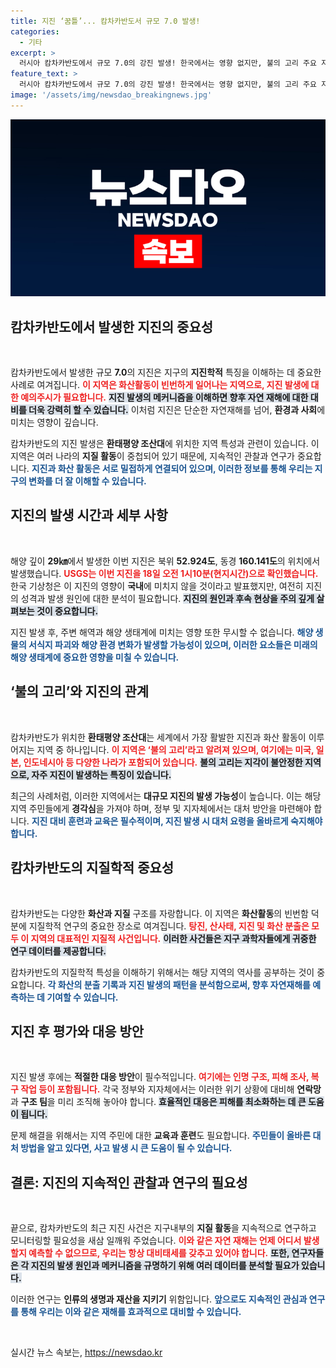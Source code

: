 ```yaml
---
title: 지진 ‘꿈틀’... 캄차카반도서 규모 7.0 발생!
categories:
  - 기타
excerpt: >
  러시아 캄차카반도에서 규모 7.0의 강진 발생! 한국에서는 영향 없지만, 불의 고리 주요 지역에서의 지진 소식은 긴장감을 유발합니다. 클릭해 더 자세한 내용을 확인하세요!
feature_text: >
  러시아 캄차카반도에서 규모 7.0의 강진 발생! 한국에서는 영향 없지만, 불의 고리 주요 지역에서의 지진 소식은 긴장감을 유발합니다. 클릭해 더 자세한 내용을 확인하세요!
image: '/assets/img/newsdao_breakingnews.jpg'
---
```


<p><img src="/assets/img/newsdao_breakingnews.jpg" alt="koreaapp 속보" /></p>

<h2 data-ke-size="size26">캄차카반도에서 발생한 지진의 중요성</h2>

<p data-ke-size="size16">&nbsp;</p>

<p>캄차카반도에서 발생한 규모 <strong>7.0</strong>의 지진은 지구의 <strong>지진학적</strong> 특징을 이해하는 데 중요한 사례로 여겨집니다. <b><span style="color: #ee2323;">이 지역은 화산활동이 빈번하게 일어나는 지역으로, 지진 발생에 대한 예의주시가 필요합니다.</span></b> <b><span style="background-color: #21538527;">지진 발생의 메커니즘을 이해하면 향후 자연 재해에 대한 대비를 더욱 강력히 할 수 있습니다.</span></b> 이처럼 지진은 단순한 자연재해를 넘어, <strong>환경과 사회</strong>에 미치는 영향이 깊습니다. </p>

<p>캄차카반도의 지진 발생은 <strong>환태평양 조산대</strong>에 위치한 지역 특성과 관련이 있습니다. 이 지역은 여러 나라의 <strong>지질 활동</strong>이 중첩되어 있기 때문에, 지속적인 관찰과 연구가 중요합니다. <b><span style="color: #1a5490;">지진과 화산 활동은 서로 밀접하게 연결되어 있으며, 이러한 정보를 통해 우리는 지구의 변화를 더 잘 이해할 수 있습니다.</span></b></p>

<h2 data-ke-size="size26">지진의 발생 시간과 세부 사항</h2>

<p data-ke-size="size16">&nbsp;</p>

<p>해양 깊이 <strong>29㎞</strong>에서 발생한 이번 지진은 북위 <strong>52.924도</strong>, 동경 <strong>160.141도</strong>의 위치에서 발생했습니다. <b><span style="color: #ee2323;">USGS는 이번 지진을 18일 오전 1시10분(현지시간)으로 확인했습니다.</span></b> 한국 기상청은 이 지진의 영향이 <strong>국내</strong>에 미치지 않을 것이라고 발표했지만, 여전히 지진의 성격과 발생 원인에 대한 분석이 필요합니다. <b><span style="background-color: #21538527;">지진의 원인과 후속 현상을 주의 깊게 살펴보는 것이 중요합니다.</span></b></p>

<p>지진 발생 후, 주변 해역과 해양 생태계에 미치는 영향 또한 무시할 수 없습니다. <b><span style="color: #1a5490;">해양 생물의 서식지 파괴와 해양 환경 변화가 발생할 가능성이 있으며, 이러한 요소들은 미래의 해양 생태계에 중요한 영향을 미칠 수 있습니다.</span></b></p>

<h2 data-ke-size="size26">‘불의 고리’와 지진의 관계</h2>

<p data-ke-size="size16">&nbsp;</p>

<p>캄차카반도가 위치한 <strong>환태평양 조산대</strong>는 세계에서 가장 활발한 지진과 화산 활동이 이루어지는 지역 중 하나입니다. <b><span style="color: #ee2323;">이 지역은 ‘불의 고리’라고 알려져 있으며, 여기에는 미국, 일본, 인도네시아 등 다양한 나라가 포함되어 있습니다.</span></b> <b><span style="background-color: #21538527;">불의 고리는 지각이 불안정한 지역으로, 자주 지진이 발생하는 특징이 있습니다.</span></b> </p>

<p>최근의 사례처럼, 이러한 지역에서는 <strong>대규모 지진의 발생 가능성</strong>이 높습니다. 이는 해당 지역 주민들에게 <strong>경각심</strong>을 가져야 하며, 정부 및 지자체에서는 대처 방안을 마련해야 합니다. <b><span style="color: #1a5490;">지진 대비 훈련과 교육은 필수적이며, 지진 발생 시 대처 요령을 올바르게 숙지해야 합니다.</span></b></p>

<h2 data-ke-size="size26">캄차카반도의 지질학적 중요성</h2>

<p data-ke-size="size16">&nbsp;</p>

<p>캄차카반도는 다양한 <strong>화산과 지질</strong> 구조를 자랑합니다. 이 지역은 <strong>화산활동</strong>의 빈번함 덕분에 지질학적 연구의 중요한 장소로 여겨집니다. <b><span style="color: #ee2323;">탕진, 산사태, 지진 및 화산 분출은 모두 이 지역의 대표적인 지질적 사건입니다.</span></b> <b><span style="background-color: #21538527;">이러한 사건들은 지구 과학자들에게 귀중한 연구 데이터를 제공합니다.</span></b> </p>

<p>캄차카반도의 지질학적 특성을 이해하기 위해서는 해당 지역의 역사를 공부하는 것이 중요합니다. <b><span style="color: #1a5490;">각 화산의 분출 기록과 지진 발생의 패턴을 분석함으로써, 향후 자연재해를 예측하는 데 기여할 수 있습니다.</span></b> </p>

<h2 data-ke-size="size26">지진 후 평가와 대응 방안</h2>

<p data-ke-size="size16">&nbsp;</p>

<p>지진 발생 후에는 <strong>적절한 대응 방안</strong>이 필수적입니다. <b><span style="color: #ee2323;">여기에는 인명 구조, 피해 조사, 복구 작업 등이 포함됩니다.</span></b> 각국 정부와 지자체에서는 이러한 위기 상황에 대비해 <strong>연락망</strong>과 <strong>구조 팀</strong>을 미리 조직해 놓아야 합니다. <b><span style="background-color: #21538527;">효율적인 대응은 피해를 최소화하는 데 큰 도움이 됩니다.</span></b> </p>

<p>문제 해결을 위해서는 지역 주민에 대한 <strong>교육과 훈련</strong>도 필요합니다. <b><span style="color: #1a5490;">주민들이 올바른 대처 방법을 알고 있다면, 사고 발생 시 큰 도움이 될 수 있습니다.</span></b></p>

<h2 data-ke-size="size26">결론: 지진의 지속적인 관찰과 연구의 필요성</h2>

<p data-ke-size="size16">&nbsp;</p>

<p>끝으로, 캄차카반도의 최근 지진 사건은 지구내부의 <strong>지질 활동</strong>을 지속적으로 연구하고 모니터링할 필요성을 새삼 일깨워 주었습니다. <b><span style="color: #ee2323;">이와 같은 자연 재해는 언제 어디서 발생할지 예측할 수 없으므로, 우리는 항상 대비태세를 갖추고 있어야 합니다.</span></b> <b><span style="background-color: #21538527;">또한, 연구자들은 각 지진의 발생 원인과 메커니즘을 규명하기 위해 여러 데이터를 분석할 필요가 있습니다.</span></b> </p>

<p>이러한 연구는 <strong>인류의 생명과 재산을 지키기</strong> 위함입니다. <b><span style="color: #1a5490;">앞으로도 지속적인 관심과 연구를 통해 우리는 이와 같은 재해를 효과적으로 대비할 수 있습니다.</span></b> </p>

<p data-ke-size="size16">&nbsp;</p>
실시간 뉴스 속보는, <a href="https://newsdao.kr" rel="dofollow">https://newsdao.kr</a>


